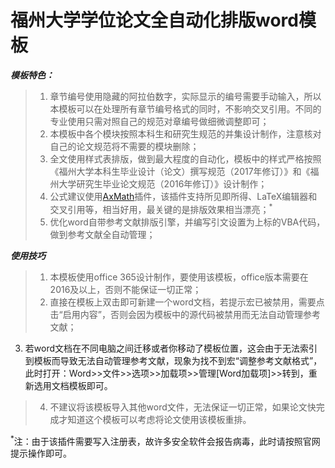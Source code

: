﻿# 福州大学学位论文全自动化排版word模板

***模板特色：***
>1. 章节编号使用隐藏的阿拉伯数字，实际显示的编号需要手动输入，所以本模板可以在处理所有章节编号格式的同时，不影响交叉引用。不同的专业使用只需对照自己的规范对章编号做细微调整即可；
>2. 本模板中各个模块按照本科生和研究生规范的并集设计制作，注意核对自己的论文规范将不需要的模块删除；
>3. 全文使用样式表排版，做到最大程度的自动化，模板中的样式严格按照《福州大学本科生毕业设计（论文）撰写规范（2017年修订）》和《福州大学研究生毕业论文规范（2016年修订）》设计制作；
>4. 公式建议使用[AxMath](http://www.amyxun.com/)插件，该插件支持所见即所得、LaTeX编辑器和交叉引用等，相当好用，最关键的是排版效果相当漂亮；<sup>*</sup>
>5. 优化word自带参考文献排版引擎，并编写引文设置为上标的VBA代码，做到参考文献全自动管理；

***使用技巧***
>1. 本模板使用office 365设计制作，要使用该模板，office版本需要在2016及以上，否则不能保证一切正常；
>2. 直接在模板上双击即可新建一个word文档，若提示宏已被禁用，需要点击“启用内容”，否则会因为模板中的源代码被禁用而无法自动管理参考文献；
3. 若word文档在不同电脑之间迁移或者你移动了模板位置，这会由于无法索引到模板而导致无法自动管理参考文献，现象为找不到宏“调整参考文献格式”，此时打开：Word>>文件>>选项>>加载项>>管理[Word加载项]>>转到，重新选用文档模板即可。
>4. 不建议将该模板导入其他word文件，无法保证一切正常，如果论文快完成才知道这个模板可以考虑将论文使用该模板重排。

<sup>*</sup>注：由于该插件需要写入注册表，故许多安全软件会报告病毒，此时请按照官网提示操作即可。